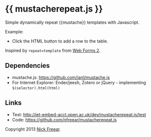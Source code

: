 {{ mustacherepeat.js }}
=================

Simple dynamically repeat {{mustache}} templates with Javascript.

Example:

 * Click the HTML button to add a row to the table.

Inspired by `repeat=template` from [Web Forms 2][wf2].


## Dependencies

 * mustache.js: <https://github.com/janl/mustache.js>
 * For Internet Explorer: Ender/jeesh, Zotero or jQuery - implementing `$(selector).html(html)`

## Links

 * Test: <http://iet-embed-acct.open.ac.uk/dev/mustacherepeat.js/test>
 * Code: <https://github.com/nfreear/mustacherepeat.js>


Copyright 2013 [Nick Freear][copy].

[copy]: http://nfreear.mit-license.org/
[wf2]: http://whatwg.org/specs/web-forms/current-work/#repeatingFormControls

